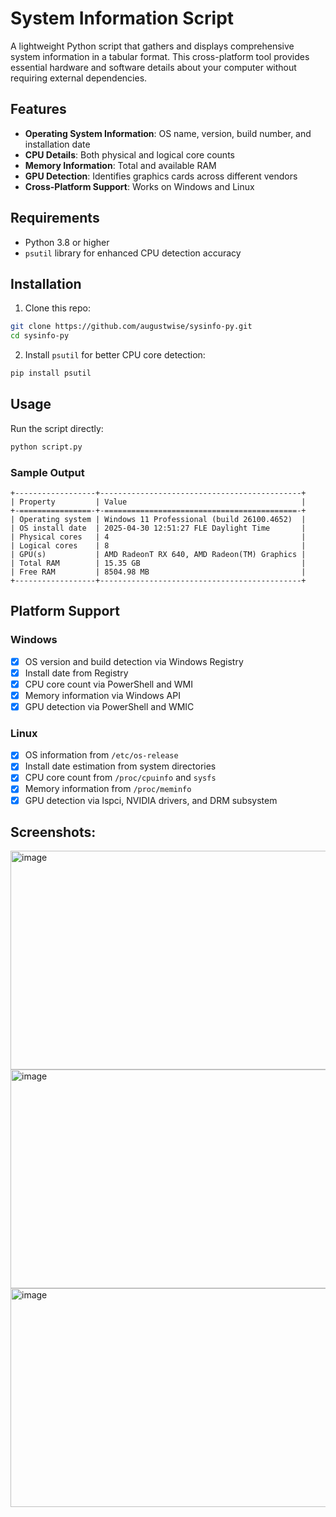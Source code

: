 # System Information Script
A lightweight Python script that gathers and displays comprehensive system information in a tabular format. This cross-platform tool provides essential hardware and software details about your computer without requiring external dependencies.

## Features

- **Operating System Information**: OS name, version, build number, and installation date
- **CPU Details**: Both physical and logical core counts
- **Memory Information**: Total and available RAM
- **GPU Detection**: Identifies graphics cards across different vendors
- **Cross-Platform Support**: Works on Windows and Linux

## Requirements

- Python 3.8 or higher
- `psutil` library for enhanced CPU detection accuracy

## Installation

1. Clone this repo:

```bash
git clone https://github.com/augustwise/sysinfo-py.git
cd sysinfo-py
```

2. Install `psutil` for better CPU core detection:

```bash
pip install psutil
```

## Usage

Run the script directly:

```bash
python script.py
```

### Sample Output

```
+------------------+---------------------------------------------+
| Property         | Value                                       |
+-================-+-===========================================-+
| Operating system | Windows 11 Professional (build 26100.4652)  |
| OS install date  | 2025-04-30 12:51:27 FLE Daylight Time       |
| Physical cores   | 4                                           |
| Logical cores    | 8                                           |
| GPU(s)           | AMD RadeonT RX 640, AMD Radeon(TM) Graphics |
| Total RAM        | 15.35 GB                                    |
| Free RAM         | 8504.98 MB                                  |
+------------------+---------------------------------------------+
```

## Platform Support

### Windows

- [x] OS version and build detection via Windows Registry
- [x] Install date from Registry
- [x] CPU core count via PowerShell and WMI
- [x] Memory information via Windows API
- [x] GPU detection via PowerShell and WMIC

### Linux

- [x] OS information from `/etc/os-release`
- [x] Install date estimation from system directories
- [x] CPU core count from `/proc/cpuinfo` and `sysfs`
- [x] Memory information from `/proc/meminfo`
- [x] GPU detection via lspci, NVIDIA drivers, and DRM subsystem

## Screenshots:
<img width="600" height="350" alt="image" src="https://github.com/user-attachments/assets/0215b825-f503-4efe-ad11-3dcb4fb75e3d" />

<img width="600" height="350" alt="image" src="https://github.com/user-attachments/assets/1d023d73-2d7a-4520-b664-c6c6cbb2f4a4" />

<img width="600" height="350" alt="image" src="https://github.com/user-attachments/assets/23ab0ff8-2ae9-4cdd-8f77-a4562dc109ba" />


